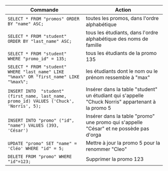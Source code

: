 |Commande|Action|
|--------|------|
|```SELECT * FROM "promos" ORDER BY "name" ASC;```|toutes les promos, dans l'ordre alphabétique|
|```SELECT * FROM "student" ORDER BY "last_name" ASC;```|tous les étudiants, dans l'ordre alphabétique des noms de famille|
|```SELECT * FROM "student" WHERE "promo_id" = 135;```|tous les étudiants de la promo 135|
|```SELECT * FROM "student" WHERE "last_name" LIKE "%max%" OR "first_name" LIKE "%max%";```|les étudiants dont le nom ou le prénom ressemble à "max"|
|``` INSERT INTO  "student" (first_name, last_name, promo_id) VALUES ('Chuck', 'Norris', 5); ```|Insérer dans la table "student" un étudiant qui s'appelle "Chuck Norris" appartenant à la promo 5|
|```INSERT INTO "promo" ("id", "name") VALUES (393, 'César') ```|Insérer dans la table "promo" une promo qui s'appelle "César" et ne possède pas d'orga|
|``` UPDATE "promo" SET "name" = 'Cléo' WHERE "id" = 5; ```|Mettre à jour la promo 5 pour la renommer "Cleo"|
|``` DELETE FROM "promo" WHERE "id"=123; ```|Supprimer la promo 123|






